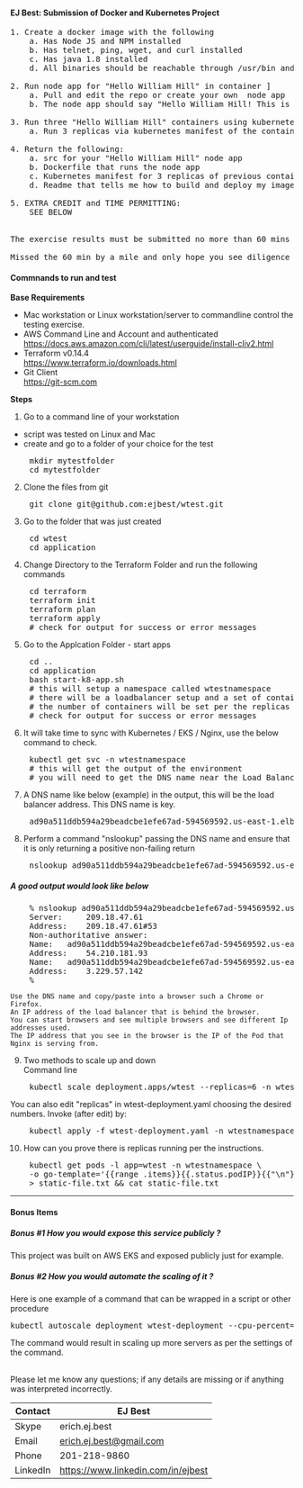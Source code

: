 #### EJ Best: Submission of Docker and Kubernetes Project

<pre>
1. Create a docker image with the following 
    a. Has Node JS and NPM installed  
    b. Has telnet, ping, wget, and curl installed 
    c. Has java 1.8 installed 
    d. All binaries should be reachable through /usr/bin and in default $PATH 

2. Run node app for "Hello William Hill" in container ]
    a. Pull and edit the repo or create your own  node app 
    b. The node app should say "Hello William Hill! This is <EJ>" c. Expose node app over port 80 within the Docker image created in step 1 

3. Run three "Hello William Hill" containers using kubernetes manifest 
    a. Run 3 replicas via kubernetes manifest of the container created in step 2 

4. Return the following: 
    a. src for your "Hello William Hill" node app 
    b. Dockerfile that runs the node app  
    c. Kubernetes manifest for 3 replicas of previous container 
    d. Readme that tells me how to build and deploy my image and replicas, and how to view my expected output

5. EXTRA CREDIT and TIME PERMITTING: 
    SEE BELOW 


The exercise results must be submitted no more than 60 mins after receiving the exercise.

Missed the 60 min by a mile and only hope you see diligence in the submission 
</pre>

#### Commnands to run and test

**Base Requirements**
 <br>
-  Mac workstation or Linux workstation/server to commandline control the testing exercise.
-  AWS Command Line and Account and authenticated<br>
    https://docs.aws.amazon.com/cli/latest/userguide/install-cliv2.html<br>
-  Terraform v0.14.4<br>
    https://www.terraform.io/downloads.html
-  Git Client<br>
    https://git-scm.com

**Steps** 
1. Go to a command line of your workstation
- script was tested on Linux and Mac
- create and go to a folder of your choice for the test
<pre>
    mkdir mytestfolder
    cd mytestfolder
</pre>
2. Clone the files from git
<pre>
    git clone git@github.com:ejbest/wtest.git
</pre>
3. Go to the folder that was just created
<pre>
    cd wtest
    cd application
</pre>
4. Change Directory to the Terraform Folder and run the following commands
<pre>
    cd terraform
    terraform init
    terraform plan
    terraform apply
    # check for output for success or error messages
</pre>
5. Go to the Applcation Folder - start apps
<pre>
    cd ..
    cd application
    bash start-k8-app.sh 
    # this will setup a namespace called wtestnamespace
    # there will be a loadbalancer setup and a set of containers
    # the number of containers will be set per the replicas setup in the configuration
    # check for output for success or error messages
</pre>
6. It will take time to sync with Kubernetes / EKS / Nginx, use the below command to check.
<pre>
    kubectl get svc -n wtestnamespace
    # this will get the output of the environment
    # you will need to get the DNS name near the Load Balancer
</pre>
7. A DNS name like below (example) in the output, this will be the load balancer address.  This DNS name is key.
<pre>
    ad90a511ddb594a29beadcbe1efe67ad-594569592.us-east-1.elb.amazonaws.com 
</pre>
8. Perform a command "nslookup" passing the DNS name and ensure that it is only returning a positive non-failing return <br>
<pre>
    nslookup ad90a511ddb594a29beadcbe1efe67ad-594569592.us-east-1.elb.amazonaws.com 
</pre>
#####       A good output would look like below 
<pre>
    % nslookup ad90a511ddb594a29beadcbe1efe67ad-594569592.us-east-1.elb.amazonaws.com 
    Server:     209.18.47.61
    Address:    209.18.47.61#53
    Non-authoritative answer:
    Name:	ad90a511ddb594a29beadcbe1efe67ad-594569592.us-east-1.elb.amazonaws.com
    Address:    54.210.181.93
    Name:	ad90a511ddb594a29beadcbe1efe67ad-594569592.us-east-1.elb.amazonaws.com
    Address:    3.229.57.142
    %
</pre>
    Use the DNS name and copy/paste into a browser such a Chrome or Firefox.
    An IP address of the load balancer that is behind the browser.
    You can start browsers and see multiple browsers and see different Ip addresses used.
    The IP address that you see in the browser is the IP of the Pod that Nginx is serving from.

9. Two methods to scale up and down<br>
Command line 
<pre>
    kubectl scale deployment.apps/wtest --replicas=6 -n wtestnamespace
</pre>
You can also edit "replicas" in wtest-deployment.yaml choosing the desired numbers.  Invoke (after edit) by: 
<pre>
    kubectl apply -f wtest-deployment.yaml -n wtestnamespace
</pre>
10. How can you prove there is replicas running per the instructions. 
<pre>
    kubectl get pods -l app=wtest -n wtestnamespace \
    -o go-template='{{range .items}}{{.status.podIP}}{{"\n"}}{{end}}' \
    > static-file.txt && cat static-file.txt
</pre>
-------------------------------------------------
#### Bonus Items

##### Bonus #1 How you would expose this service publicly ?
This project was built on AWS EKS and exposed publicly just for example.

##### Bonus #2 How you would automate the scaling of it ?
Here is one example of a command that can be wrapped in a script or other procedure
<pre>
kubectl autoscale deployment wtest-deployment --cpu-percent=50 --min=1 --max=10 -n wtestnamespace
</pre>
The command would result in scaling up more servers as per the settings of the command.
<br>
<br>

Please let me know any questions; if any details are missing or if anything was interpreted incorrectly.

| Contact  | EJ Best
| ------------ | -------------------------------------
| Skype | erich.ej.best
| Email | erich.ej.best@gmail.com
| Phone | 201-218-9860
| LinkedIn | https://www.linkedin.com/in/ejbest
